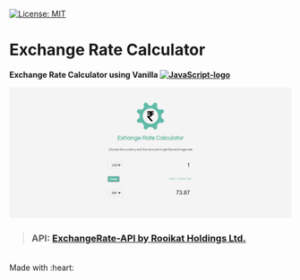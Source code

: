 [![License: MIT](https://img.shields.io/badge/License-MIT-yellow.svg)](https://opensource.org/licenses/MIT)

# Exchange Rate Calculator

<b>Exchange Rate Calculator using Vanilla <a title="Ramaksoud2000 via Chris Williams / Public domain" href="https://commons.wikimedia.org/wiki/File:JavaScript-logo.png"><img width="25" alt="JavaScript-logo" src="https://upload.wikimedia.org/wikipedia/commons/thumb/6/6a/JavaScript-logo.png/80px-JavaScript-logo.png"></a></b>

<img src="img/screenshot.png">

> ### API: [ExchangeRate-API by Rooikat Holdings Ltd.](https://www.exchangerate-api.com/)

<br/>
Made with :heart:
